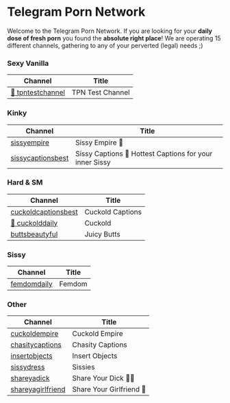 # Telegram Porn Network

Welcome to the Telegram Porn Network. If you are looking for your **daily dose of fresh porn** you found the **absolute right place**!
We are operating 15 different channels, gathering to any of your perverted (legal) needs ;)


### Sexy Vanilla
| Channel | Title |
| --- | --- |
| [🍭 tpntestchannel](https://t.me/tpntestchannel) | TPN Test Channel |

### Kinky
| Channel | Title |
| --- | --- |
| [ sissyempire](https://t.me/sissyempire) | Sissy Empire 🎀 |
| [ sissycaptionsbest](https://t.me/sissycaptionsbest) | Sissy Captions 💋 Hottest Captions for your inner Sissy |

### Hard & SM
| Channel | Title |
| --- | --- |
| [ cuckoldcaptionsbest](https://t.me/cuckoldcaptionsbest) | Cuckold Captions | Learn about your deepest desire |
| [💾 cuckolddaily](https://t.me/cuckolddaily) | Cuckold | Your wife needs a real man |
| [ buttsbeautyful](https://t.me/buttsbeautyful) | Juicy Butts | Beautiful Butts, filled, pure & hidden |

### Sissy
| Channel | Title |
| --- | --- |
| [ femdomdaily](https://t.me/femdomdaily) | Femdom | Woman dominating boys & girls |

### Other
| Channel | Title |
| --- | --- |
| [ cuckoldempire](https://t.me/cuckoldempire) | Cuckold Empire |
| [ chasitycaptions](https://t.me/chasitycaptions) | Chasity Captions | Your Dick Should Be Locked RN! |
| [ insertobjects](https://t.me/insertobjects) | Insert Objects | Things inserted in body parts |
| [ sissydress](https://t.me/sissydress) | Sissies | Man Crossdressers, Femboys and Sissy Content |
| [ shareyadick](https://t.me/shareyadick) | Share Your Dick 🍆🔞 |
| [ shareyagirlfriend](https://t.me/shareyagirlfriend) | Share Your Girlfriend 🔞 |

